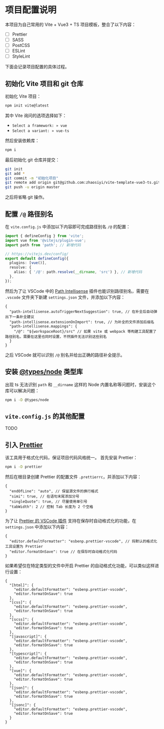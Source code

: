 # 项目配置说明

本项目为自己常用的 Vite + Vue3 + TS 项目模板，整合了以下内容：

- [ ] Prettier
- [ ] SASS
- [ ] PostCSS
- [ ] ESLint
- [ ] StyleLint

下面会记录项目配置的具体过程。

## 初始化 Vite 项目和 git 仓库

初始化 Vite 项目：

```sh
npm init vite@latest
```

其中 Vite 询问的选项选择如下：

- `Select a framework: » vue`
- `Select a variant: » vue-ts`

然后安装依赖库：

```sh
npm i
```

最后初始化 git 仓库并提交：

```sh
git init
git add *
git commit -m "初始化项目"
git remote add origin git@github.com:zhaosiyi/vite-template-vue3-ts.git
git push -u origin master
```

之后将省略 git 操作。

## 配置 `/@` 路径别名

在 `vite.config.js` 中添加以下内容即可完成路径别名 `/@` 的配置：

```ts
import { defineConfig } from 'vite';
import vue from '@vitejs/plugin-vue';
import path from 'path'; // 新增代码

// https://vitejs.dev/config/
export default defineConfig({
  plugins: [vue()],
  resolve: {
    alias: { '/@': path.resolve(__dirname, 'src') }, // 新增代码
  },
});
```

然后为了让 VSCode 中的 [Path Intellisense](https://github.com/ChristianKohler/PathIntellisense) 插件也能识别路径别名，需要在 `.vscode` 文件夹下新建 `settings.json` 文件，并添加以下内容：

```jsonc
{
  "path-intellisense.autoTriggerNextSuggestion": true, // 在补全后自动弹出下一条补全建议
  "path-intellisense.extensionOnImport": true, // 为补全的文件添加后缀名
  "path-intellisense.mappings": {
    "/@": "${workspaceRoot}/src" // 如果 vite 或 webpack 等构建工具配置了路径别名，需要在这里也同时设置，不然插件无法识别这些别名
  }
}
```

之后 VSCode 就可以识别 `/@` 别名并给出正确的路径补全提示。

## 安装 [@types/node](https://github.com/DefinitelyTyped/DefinitelyTyped/blob/master/README.zh.md) 类型库

出现 ts 无法识别 `path` 和 `__dirname` 这样的 Node 内置名称等问题时，安装这个库可以解决问题：

```sh
npm i -D @types/node
```

## `vite.config.js` 的其他配置

TODO

## 引入 [Prettier](https://github.com/prettier/prettier)

该工具用于格式化代码，保证项目代码风格统一。
首先安装 Prettier：

```sh
npm i -D prettier
```

然后在根目录创建 Prettier 的配置文件 `.prettierrc`，并添加以下内容：

```jsonc
{
  "endOfLine": "auto", // 保留源文件的换行格式
  "simi": true, // 在语句末尾添加分号
  "singleQuote": true, // 尽量使用单引号
  "tabWidth": 2 // 控制 Tab 长度为 2 个空格
}
```

为了让 [Prettier 的 VSCode 插件](https://github.com/prettier/prettier-vscode) 支持在保存时自动格式化的功能，在 `settings.json` 中添加以下内容：

```jsonc
{
  "editor.defaultFormatter": "esbenp.prettier-vscode", // 将默认的格式化工具设置为 Prettier
  "editor.formatOnSave": true // 在保存时自动格式化代码
}
```

如果希望仅在特定类型的文件中开启 Prettier 的自动格式化功能，可以类似这样进行设置：

```jsonc
{
  "[html]": {
    "editor.defaultFormatter": "esbenp.prettier-vscode",
    "editor.formatOnSave": true
  },
  "[css]": {
    "editor.defaultFormatter": "esbenp.prettier-vscode",
    "editor.formatOnSave": true
  },
  "[scss]": {
    "editor.defaultFormatter": "esbenp.prettier-vscode",
    "editor.formatOnSave": true
  },
  "[javascript]": {
    "editor.defaultFormatter": "esbenp.prettier-vscode",
    "editor.formatOnSave": true
  },
  "[typescript]": {
    "editor.defaultFormatter": "esbenp.prettier-vscode",
    "editor.formatOnSave": true
  },
  "[vue]": {
    "editor.defaultFormatter": "esbenp.prettier-vscode",
    "editor.formatOnSave": true
  },
  "[json]": {
    "editor.defaultFormatter": "esbenp.prettier-vscode",
    "editor.formatOnSave": true
  },
  "[jsonc]": {
    "editor.defaultFormatter": "esbenp.prettier-vscode",
    "editor.formatOnSave": true
  }
}
```
